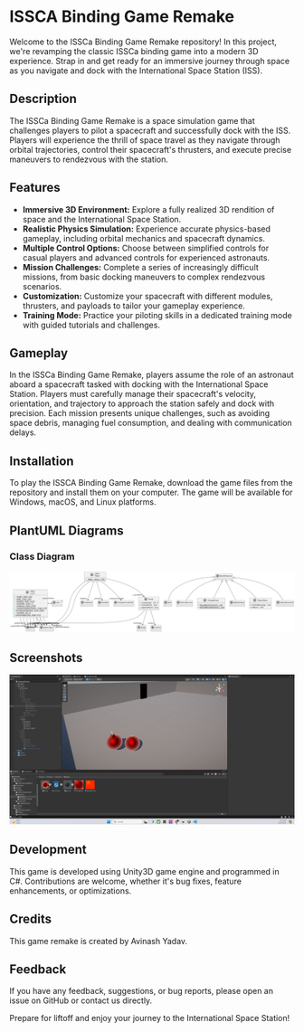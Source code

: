 # ISSCA Binding Game Remake

Welcome to the ISSCa Binding Game Remake repository! In this project, we're revamping the classic ISSCa binding game into a modern 3D experience. Strap in and get ready for an immersive journey through space as you navigate and dock with the International Space Station (ISS).

## Description

The ISSCa Binding Game Remake is a space simulation game that challenges players to pilot a spacecraft and successfully dock with the ISS. Players will experience the thrill of space travel as they navigate through orbital trajectories, control their spacecraft's thrusters, and execute precise maneuvers to rendezvous with the station.

## Features

- **Immersive 3D Environment:** Explore a fully realized 3D rendition of space and the International Space Station.
- **Realistic Physics Simulation:** Experience accurate physics-based gameplay, including orbital mechanics and spacecraft dynamics.
- **Multiple Control Options:** Choose between simplified controls for casual players and advanced controls for experienced astronauts.
- **Mission Challenges:** Complete a series of increasingly difficult missions, from basic docking maneuvers to complex rendezvous scenarios.
- **Customization:** Customize your spacecraft with different modules, thrusters, and payloads to tailor your gameplay experience.
- **Training Mode:** Practice your piloting skills in a dedicated training mode with guided tutorials and challenges.

## Gameplay

In the ISSCa Binding Game Remake, players assume the role of an astronaut aboard a spacecraft tasked with docking with the International Space Station. Players must carefully manage their spacecraft's velocity, orientation, and trajectory to approach the station safely and dock with precision. Each mission presents unique challenges, such as avoiding space debris, managing fuel consumption, and dealing with communication delays.

## Installation

To play the ISSCA Binding Game Remake, download the game files from the repository and install them on your computer. The game will be available for Windows, macOS, and Linux platforms.



## PlantUML Diagrams

### Class Diagram

![Class Diagram](include.png)


## Screenshots

![Screenshot 1](screenshots/Screenshot%202024-03-25%20205157.png)
<!-- ![Screenshot 2](screenshots/screenshot2.png)
![Screenshot 3](screenshots/screenshot3.png) -->

<!-- ## Play the Game

You can play the game on [itch.io](https://your-username.itch.io/issca-binding-game-remake). Enjoy! -->

<!-- ## Gameplay Video

Check out the gameplay video [here](https://www.youtube.com/watch?v=your-video-id). -->

## Development

This game is developed using Unity3D game engine and programmed in C#. Contributions are welcome, whether it's bug fixes, feature enhancements, or optimizations.

<!-- ## Play the Original

If you're curious about the original ISSCa Binding Game, you can still play it [here](http://original-issca-binding-game-url.com). -->

## Credits

This game remake is created by Avinash Yadav.

## Feedback

If you have any feedback, suggestions, or bug reports, please open an issue on GitHub or contact us directly.

Prepare for liftoff and enjoy your journey to the International Space Station!

